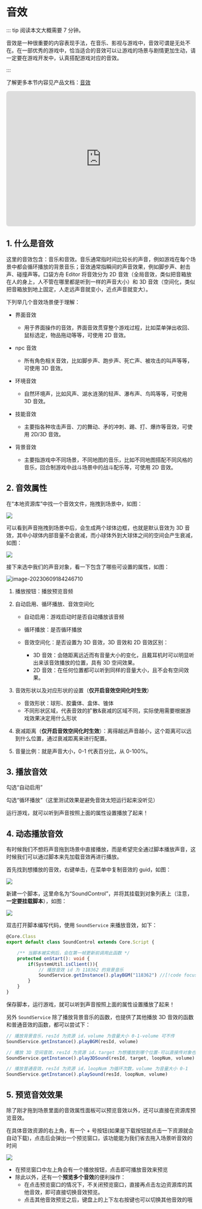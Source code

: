 # 音效

::: tip 阅读本文大概需要 7 分钟。

音效是一种很重要的内容表现手法，在音乐、影视与游戏中，音效可谓是无处不在。在一部优秀的游戏中，恰当适合的音效可以让游戏的场景与剧情更加生动，请一定要在游戏开发中，认真搭配游戏对应的音效。

:::

了解更多本节内容见产品文档：[音效](https://docs.ark.online/GameplayObjects/SoundEffect.html)

<iframe sandbox="allow-scripts allow-downloads allow-same-origin allow-popups allow-presentation allow-forms" frameborder="0" draggable="false" allowfullscreen="" allow="encrypted-media;" referrerpolicy="" aha-samesite="" class="iframe-loaded" src=" https://player.bilibili.com/player.html?aid=778363922&bvid=BV17y4y197Ee&cid=978207053&page=1" style="border-radius: 7px; width: 100%; height: 360px;"></iframe>

## 1. 什么是音效

这里的音效包含：音乐和音效。音乐通常指时间比较长的声音，例如游戏在每个场景中都会循环播放的背景音乐；音效通常指瞬间的声音效果，例如脚步声、射击声、碰撞声等。口袋方舟 Editor 将音效分为 2D 音效（全局音效，类似把音箱放在人的身上，人不管在哪里都是听到一样的声音大小）和 3D 音效（空间化，类似把音箱放到地上固定，人走远声音就变小，近点声音就变大）。

下列举几个音效场景便于理解：

- 界面音效

  - 用于界面操作的音效，界面音效贯穿整个游戏过程，比如菜单弹出收回、鼠标选定，物品拖动等等，可使用 2D 音效。
- npc 音效

  - 所有角色相关音效，比如脚步声、跑步声、死亡声、被攻击的叫声等等，可使用 3D 音效。
- 环境音效

  - 自然环境声，比如风声、湖水涟漪的轻声、瀑布声、鸟鸣等等，可使用 3D 音效。
- 技能音效

  - 主要指各种攻击声音、刀的舞动、矛的冲刺、踢、打、爆炸等音效，可使用 2D/3D 音效。
- 背景音效

  - 主要指游戏中不同场景，不同地图的音乐，比如不同地图搭配不同风格的音乐，回合制游戏中战斗场景中的战斗配乐等，可使用 2D 音效。

## 2. 音效属性

在“本地资源库”中找一个音效文件，拖拽到场景中，如图：

![](https://wstatic-a1.233leyuan.com/productdocs/static/boxcn3qbXeO0Z0CpygabAfPASAS.png)

可以看到声音拖拽到场景中后，会生成两个球体边框，也就是默认音效为 3D 音效，其中小球体内部音量不会衰减，而小球体外到大球体之间的空间会产生衰减，如图：

![](https://wstatic-a1.233leyuan.com/productdocs/static/boxcnqBbEAcJKtjMQWRBBg7k9rb.png)

接下来选中我们的声音对象，看一下包含了哪些可设置的属性，如图：

![image-20230609184246710](https://arkimg.ark.online/image-20230609184246710.webp)

1. 播放按钮：播放预览音频

2. 自动启用、循环播放、音效空间化

   * 自动启用：游戏启动时是否自动播放该音频

   * 循环播放：是否循环播放
   * 音效空间化：是否设置为 3D 音效，3D 音效和 2D 音效区别：
     * 3D 音效：会随距离远近而有音量大小的变化，且戴耳机时可以明显听出来该音效播放的位置，具有 3D 空间效果。
     * 2D 音效：在任何位置都可以听到同样的音量大小，且不会有空间效果。

3. 音效形状以及对应形状的设置（**仅开启音效空间化时生效**）
   * 音效形状：球形、胶囊体、盒体、锥体
   * 不同形状区域，代表音效的扩散&衰减的区域不同，实际使用需要根据游戏效果决定用什么形状
4. 衰减距离（**仅开启音效空间化时生效**）：离得越远声音越小，这个距离可以远到什么位置，通过衰减距离来进行配置。
5. 音量比例：就是声音大小，0-1 代表百分比，从 0-100%。

## 3. 播放音效

勾选“自动启用”

勾选“循环播放”（这里测试效果是避免音效太短运行起来没听见）

运行游戏，就可以听到声音按照上面的属性设置播放了起来！

## 4. 动态播放音效

有时候我们不想将声音拖到场景中直接播放，而是希望完全通过脚本播放声音，这时候我们可以通过脚本来先加载音效再进行播放。

首先找到想播放的音效，右键单击，在菜单中复制音效的 guid，如图：

![](https://wstatic-a1.233leyuan.com/productdocs/static/boxcntyRF0TVsKoI9wFrjOfmyOb.png)

新建一个脚本，这里命名为“SoundControl”，并将其挂载到对象列表上（注意，**一定要挂载脚本**），如图：

![](https://wstatic-a1.233leyuan.com/productdocs/static/boxcnECrxU0NJCZc644WaZG6lag.png)

双击打开脚本编写代码，使用 `SoundService` 来播放音效，如下：

```ts
@Core.Class
export default class SoundControl extends Core.Script {

    /** 当脚本被实例后，会在第一帧更新前调用此函数 */
    protected onStart(): void {
        if(SystemUtil.isClient()){
            // 播放音效 id 为 118362 的背景音乐
            SoundService.getInstance().playBGM("118362") //[!code focus]
        }
    }
}
```

保存脚本，运行游戏，就可以听到声音按照上面的属性设置播放了起来！

另外 `SoundService` 除了播放背景音乐的函数，也提供了其他播放 3D 音效的函数和普通音效的函数，都可以尝试下：

```typescript
// 播放背景音乐，resId 为资源 id，volume 为音量大小 0-1-volume 可不传
SoundService.getInstance().playBGM(resId, volume)

// 播放 3D 空间音效，resId 为资源 id，target 为想播放到哪个位置-可以直接传对象也可以传坐标，loopNum 为循环次数，volume 为音量大小 0-1
SoundService.getInstance().play3DSound(resId, target, loopNum, volume)

// 播放普通音效，resId 为资源 id，loopNum 为循环次数，volume 为音量大小 0-1
SoundService.getInstance().playSound(resId, loopNum, volume)
```



## 5. 预览音效效果

除了刚才拖到场景里面的音效属性面板可以预览音效以外，还可以直接在资源库预览音效。

在具体音效资源的右上角，有一个 + 号按钮(如果是下载按钮就点击一下资源就会自动下载)，点击后会弹出一个预览窗口，该功能能为我们省去拖入场景听音效的时间

![](https://wstatic-a1.233leyuan.com/productdocs/static/boxcnXKXIXwzoxi0O2lgruRGRDe.gif)

* 在预览窗口中左上角会有一个播放按钮，点击即可播放音效来预览
* 除此以外，还有一个**预览多个音效**的便利操作：
  * 在点击预览窗口的情况下，不关闭预览窗口，直接再点击左边资源库的其他音效，即可直接切换音效预览。
  * 点击其他音效预览之后，键盘上的上下左右按键也可以切换其他音效的哦